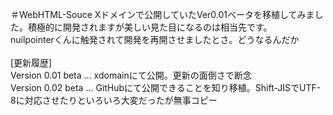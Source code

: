 ＃WebHTML-Souce
Xドメインで公開していたVer0.01ベータを移植してみました。積極的に開発されますが美しい見た目になるのは相当先です。<br>
nuilpointerくんに触発されて開発を再開させましたとさ。どうなるんだか<br>
<br>
[更新履歴]<br>
Version 0.01 beta ... xdomainにて公開。更新の面倒さで断念<br>
Version 0.02 beta ... GitHubにて公開できることを知り移植。Shift-JISでUTF-8に対応させたりといろいろ大変だったが無事コピー<br>
